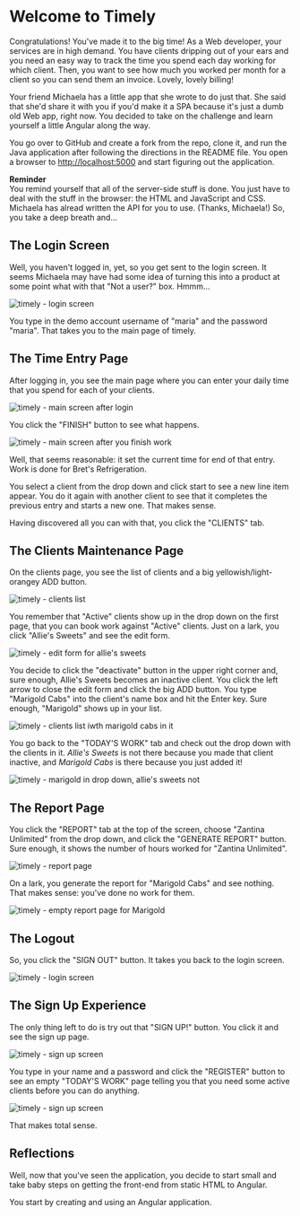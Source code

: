 # Welcome to Timely

Congratulations! You've made it to the big time! As a
Web developer, your services are in high demand. You
have clients dripping out of your ears and you need an
easy way to track the time you spend each day working
for which client. Then, you want to see how much you
worked per month for a client so you can send them an
invoice. Lovely, lovely billing!

Your friend Michaela has a little app that she wrote to
do just that. She said that she'd share it with you if
you'd make it a SPA because it's just a dumb old Web
app, right now. You decided to take on the challenge
and learn yourself a little Angular along the way.

You go over to GitHub and create a fork from the repo,
clone it, and run the Java application after following
the directions in the README file. You open a browser
to [http://localhost:5000](http://localhost:5000) and
start figuring out the application.

**Reminder** \
You remind yourself that all of the
server-side stuff is done. You just have to deal with
the stuff in the browser: the HTML and JavaScript and
CSS. Michaela has alread written the API for you to
use. (Thanks, Michaela!) So, you take a deep breath
and...

## The Login Screen

Well, you haven't logged in, yet, so you get sent to
the login screen. It seems Michaela may have had some
idea of turning this into a product at some point what
with that "Not a user?" box. Hmmm...

![timely - login
screen](https://tiy-corp-train.github.io/newline-media/learning-angular-with-timely/login-screen.png)

You type in the demo account username of "maria" and
the password "maria". That takes you to the main page
of timely.

## The Time Entry Page

After logging in, you see the main page where you can
enter your daily time that you spend for each of your
clients.

![timely - main screen after
login](https://tiy-corp-train.github.io/newline-media/learning-angular-with-timely/timely-work-1.png)

You click the "FINISH" button to see what happens.

![timely - main screen after you finish
work](https://tiy-corp-train.github.io/newline-media/learning-angular-with-timely/timely-work-finish.png)

Well, that seems reasonable: it set the current time
for end of that entry. Work is done for Bret's
Refrigeration.

You select a client from the drop down and click start
to see a new line item appear. You do it again with
another client to see that it completes the previous
entry and starts a new one. That makes sense.

Having discovered all you can with that, you click the
"CLIENTS" tab.

## The Clients Maintenance Page

On the clients page, you see the list of clients and a
big yellowish/light-orangey ADD button.

![timely - clients
list](https://tiy-corp-train.github.io/newline-media/learning-angular-with-timely/clients-list.png)

You remember that "Active" clients show up in the drop
down on the first page, that you can book work against
"Active" clients. Just on a lark, you click "Allie's
Sweets" and see the edit form.

![timely - edit form for allie's
sweets](https://tiy-corp-train.github.io/newline-media/learning-angular-with-timely/client-edit-form.png)

You decide to click the "deactivate" button in the
upper right corner and, sure enough, Allie's Sweets
becomes an inactive client. You click the left arrow to
close the edit form and click the big ADD button. You
type "Marigold Cabs" into the client's name box and hit
the Enter key. Sure enough, "Marigold" shows up in your
list.

![timely - clients list iwth marigold cabs in
it](https://tiy-corp-train.github.io/newline-media/learning-angular-with-timely/clients-list-with-marigold.png)

You go back to the "TODAY'S WORK" tab and check out the
drop down with the clients in it. *Allie's Sweets* is
not there because you made that client inactive, and
*Marigold Cabs* is there because you just added it!

![timely - marigold in drop down, allie's sweets
not](https://tiy-corp-train.github.io/newline-media/learning-angular-with-timely/marigold-in-drop-down.png)

## The Report Page

You click the "REPORT" tab at the top of the screen,
choose "Zantina Unlimited" from the drop down, and
click the "GENERATE REPORT" button. Sure enough, it
shows the number of hours worked for "Zantina
Unlimited".

![timely - report
page](https://tiy-corp-train.github.io/newline-media/learning-angular-with-timely/report.png)

On a lark, you generate the report for "Marigold Cabs"
and see nothing. That makes sense: you've done no work
for them.

![timely - empty report page for
Marigold](https://tiy-corp-train.github.io/newline-media/learning-angular-with-timely/empty-report-for-marigold.png)

## The Logout

So, you click the "SIGN OUT" button. It takes you back
to the login screen.

![timely - login
screen](https://tiy-corp-train.github.io/newline-media/learning-angular-with-timely/login-screen.png)

## The Sign Up Experience

The only thing left to do is try out that "SIGN UP!"
button. You click it and see the sign up page.

![timely - sign up
screen](https://tiy-corp-train.github.io/newline-media/learning-angular-with-timely/sign-up-page.png)

You type in your name and a password and click the
"REGISTER" button to see an empty "TODAY'S WORK" page
telling you that you need some active clients before
you can do anything.

![timely - sign up
screen](https://tiy-corp-train.github.io/newline-media/learning-angular-with-timely/empty-clients-list.png)

That makes total sense.

## Reflections

Well, now that you've seen the application, you decide
to start small and take baby steps on getting the
front-end from static HTML to Angular.

You start by creating and using an Angular application.
